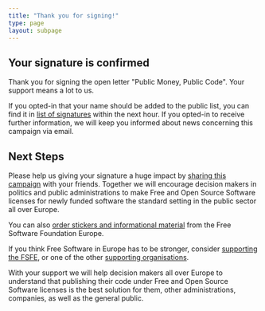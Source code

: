 ```yaml
---
title: "Thank you for signing!"
type: page
layout: subpage
---
```


## Your signature is confirmed

Thank you for signing the open letter "Public Money, Public Code". Your support means a lot to us. 

If you opted-in that your name should be added to the public list, you can find it in [list of signatures](../all-signatures) within the next hour. If you opted-in to receive further information, we will keep you informed about news concerning this campaign via email.

## Next Steps

Please help us giving your signature a huge impact by [sharing this campaign](../../#spread) with your friends. Together we will encourage decision makers in politics and public administrations to make Free and Open Source Software licenses for newly funded software the standard setting in the public sector all over Europe. 

You can also [order stickers and informational material](https://fsfe.org/promo#pmpc) from the Free Software Foundation Europe.

If you think Free Software in Europe has to be stronger, consider [supporting the FSFE](https://fsfe.org/donate/?pmpc), or one of the other [supporting organisations](../../#organisations).

With your support we will help decision makers all over Europe to understand that publishing their code under Free and Open Source Software licenses is the best solution for them, other administrations, companies, as well as the general public. 
